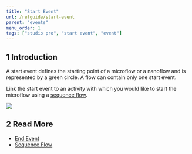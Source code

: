 ```yaml
---
title: "Start Event"
url: /refguide/start-event
parent: "events"
menu_order: 1
tags: ["studio pro", "start event", "event"]
---
```


## 1 Introduction
A start event defines the starting point of a microflow or a nanoflow and is represented by a green circle. A flow can contain only one start event.

Link the start event to an activity with which you would like to start the microflow using a [sequence flow](sequence-flow).

![](attachments/events/start-event.png)

## 2 Read More

* [End Event](end-event)
* [Sequence Flow](sequence-flow)